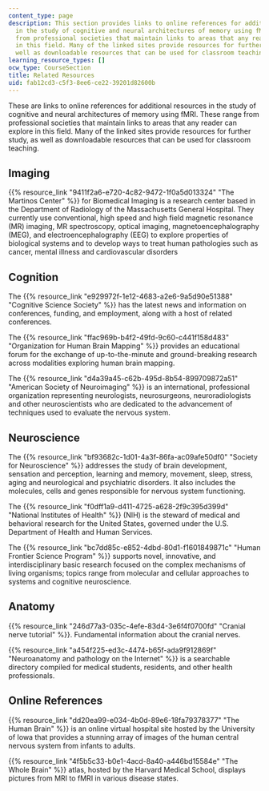 ```yaml
---
content_type: page
description: This section provides links to online references for additional resources
  in the study of cognitive and neural architectures of memory using fMRI. These range
  from professional societies that maintain links to areas that any reader can explore
  in this field. Many of the linked sites provide resources for further study, as
  well as downloadable resources that can be used for classroom teaching.
learning_resource_types: []
ocw_type: CourseSection
title: Related Resources
uid: fab12cd3-c5f3-8ee6-ce22-39201d82600b
---
```


These are links to online references for additional resources in the study of cognitive and neural architectures of memory using fMRI. These range from professional societies that maintain links to areas that any reader can explore in this field. Many of the linked sites provide resources for further study, as well as downloadable resources that can be used for classroom teaching.

Imaging
-------

{{% resource_link "9411f2a6-e720-4c82-9472-1f0a5d013324" "The Martinos Center" %}} for Biomedical Imaging is a research center based in the Department of Radiology of the Massachusetts General Hospital. They currently use conventional, high speed and high field magnetic resonance (MR) imaging, MR spectroscopy, optical imaging, magnetoencephalography (MEG), and electroencephalography (EEG) to explore properties of biological systems and to develop ways to treat human pathologies such as cancer, mental illness and cardiovascular disorders

Cognition
---------

The {{% resource_link "e929972f-1e12-4683-a2e6-9a5d90e51388" "Cognitive Science Society" %}} has the latest news and information on conferences, funding, and employment, along with a host of related conferences.

The {{% resource_link "ffac969b-b4f2-49fd-9c60-c441f158d483" "Organization for Human Brain Mapping" %}} provides an educational forum for the exchange of up-to-the-minute and ground-breaking research across modalities exploring human brain mapping.

The {{% resource_link "d4a39a45-c62b-495d-8b54-899709872a51" "American Society of Neuroimaging" %}} is an international, professional organization representing neurologists, neurosurgeons, neuroradiologists and other neuroscientists who are dedicated to the advancement of techniques used to evaluate the nervous system.

Neuroscience
------------

The {{% resource_link "bf93682c-1d01-4a3f-86fa-ac09afe50df0" "Society for Neuroscience" %}} addresses the study of brain development, sensation and perception, learning and memory, movement, sleep, stress, aging and neurological and psychiatric disorders. It also includes the molecules, cells and genes responsible for nervous system functioning.

The {{% resource_link "f0dff1a9-d411-4725-a628-2f9c395d399d" "National Institutes of Health" %}} (NIH) is the steward of medical and behavioral research for the United States, governed under the U.S. Department of Health and Human Services.

The {{% resource_link "bc7dd85c-e852-4dbd-80d1-f1601849871c" "Human Frontier Science Program" %}} supports novel, innovative, and interdisciplinary basic research focused on the complex mechanisms of living organisms; topics range from molecular and cellular approaches to systems and cognitive neuroscience.

Anatomy
-------

{{% resource_link "246d77a3-035c-4efe-83d4-3e6f4f0700fd" "Cranial nerve tutorial" %}}. Fundamental information about the cranial nerves.

{{% resource_link "a454f225-ed3c-4474-b65f-ada9f912869f" "Neuroanatomy and pathology on the Internet" %}} is a searchable directory compiled for medical students, residents, and other health professionals.

Online References
-----------------

{{% resource_link "dd20ea99-e034-4b0d-89e6-18fa79378377" "The Human Brain" %}} is an online virtual hospital site hosted by the University of Iowa that provides a stunning array of images of the human central nervous system from infants to adults.

{{% resource_link "4f5b5c33-b0e1-4acd-8a40-a446bd15584e" "The Whole Brain" %}} atlas, hosted by the Harvard Medical School, displays pictures from MRI to fMRI in various disease states.